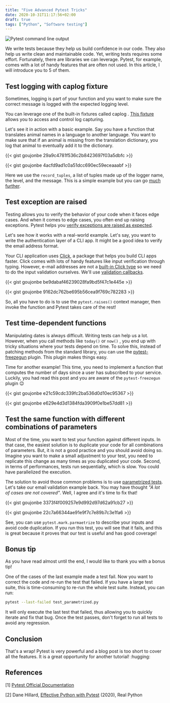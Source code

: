 ```yaml
---
title: "Five Advanced Pytest Tricks"
date: 2020-10-31T11:17:56+02:00
draft: true
tags: ["Python", "Software testing"]
---
```


![Pytest command line output](/img/six_advanced_pytest_tricks/cover.png)

We write tests because they help us build confidence in our code. They also help us write clean and maintainable code. Yet, writing tests requires some effort. Fortunately, there are libraries we can leverage. Pytest, for example, comes with a lot of handy features that are often not used. In this article, I will introduce you to 5 of them.

## Test logging with caplog fixture

Sometimes, logging is part of your function and you want to make sure the correct message is logged with the expected logging level.

You can leverage one of the built-in fixtures called caplog . [This fixture](https://docs.pytest.org/en/stable/reference.html#caplog) allows you to access and control log capturing.

Let's see it in action with a basic example. Say you have a function that translates animal names in a language to another language. You want to make sure that if an animal is missing from the translation dictionary, you log that animal to eventually add it to the dictionary.

{{< gist goujonbe 29a9c4781f536c2b8423697f03a5dbfc >}}

{{< gist goujonbe 4acfd9ad1c0a51dcc690ec59eceaaabf >}}

Here we use the `record_tuples`, a list of tuples made up of the logger name, the level, and the message. This is a simple example but you can go [much further](https://docs.pytest.org/en/stable/logging.html).

## Test exception are raised

Testing allows you to verify the behavior of your code when it faces edge cases. And when it comes to edge cases, you often end up raising exceptions. Pytest helps you [verify exceptions are raised as expected](https://docs.pytest.org/en/reorganize-docs/new-docs/user/pytest_raises.html).

Let's see how it works with a real-world example. Let's say, you want to write the authentication layer of a CLI app. It might be a good idea to verify the email address format.

Your CLI application uses [Click](https://click.palletsprojects.com/en/7.x/), a package that helps you build CLI apps faster. Click comes with lots of handy features like input verification through typing. However, e-mail addresses are not a [built-in Click type](https://click.palletsprojects.com/en/7.x/parameters/#parameter-types) so we need to do the input validation ourselves. We'll use [validation callbacks](https://click.palletsprojects.com/en/7.x/options/#callbacks-for-validation).

{{< gist goujonbe be9dabaf46239028fa9bd5f47c1e445e >}}

{{< gist goujonbe 9162dc762be695b56cea9f769c782283 >}}

So, all you have to do is to use the `pytest.raises()` context manager, then invoke the function and Pytest takes care of the rest!

## Test time-dependent functions

Manipulating dates is always difficult. Writing tests can help us a lot. However, when you call methods like `today()` or `now()` , you end up with tricky situations where your tests depend on time. To solve this, instead of patching methods from the standard library, you can use the [pytest-freezegun](https://pypi.org/project/pytest-freezegun/) plugin. This plugin makes things easy.

Time for another example! This time, you need to implement a function that computes the number of days since a user has subscribed to your service. Luckily, you had read this post and you are aware of the `pytest-freezegun` plugin :wink:

{{< gist goujonbe e21c59cdc339fc2ba536d0d10ec95367 >}}

{{< gist goujonbe e629e4d3d1384fda3909f0e1be57dd81 >}}

## Test the same function with different combinations of parameters

Most of the time, you want to test your function against different inputs. In that case, the easiest solution is to duplicate your code for all combinations of parameters. But, it is not a good practice and you should avoid doing so. Imagine you want to make a small adjustment to your test, you need to replicate this change as many times as you duplicated your code. Second, in terms of performances, tests run sequentially, which is slow. You could have parallelized the execution.

The solution to avoid those common problems is to use [parametrized tests](https://docs.pytest.org/en/stable/example/parametrize.html). Let's take our email validation example back. You may have thought *"A lot of cases are not covered"*. Well, I agree and it's time to fix that!

{{< gist goujonbe 3373f4f009257e9d992d97d62a91cb27 >}}

{{< gist goujonbe 22c7a66344ae91e9f7c7e89b7c3e1fa6 >}}

See, you can use `pytest.mark.parmaetrize` to describe your inputs and avoid code duplication.
If you run this test, you will see that it fails, and this is great because it proves that our test is useful and has good coverage!

## Bonus tip

As you have read almost until the end, I would like to thank you with a bonus tip!

One of the cases of the last example made a test fail. Now you want to correct the code and re-run the test that failed. If you have a large test suite, this is time-consuming to re-run the whole test suite. Instead, you can run:

```bash
pytest --last-failed test_parametrized.py
```

It will only execute the last test that failed, thus allowing you to quickly iterate and fix that bug. Once the test passes, don't forget to run all tests to avoid any regression.

## Conclusion

That's a wrap! Pytest is very powerful and a blog post is too short to cover all the features. It is a great opportunity for another tutorial! :hugging:

## References

[1] [Pytest Official Documentation](https://docs.pytest.org/en/stable/contents.html)

[2] Dane Hillard, [Effective Python with Pytest](https://realpython.com/pytest-python-testing/) (2020), Real Python